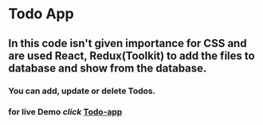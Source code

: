 # Todo App
## In this code isn't given importance for CSS and are used React, Redux(Toolkit) to add the files to database and show from the database.
### You can add, update or delete Todos.
### for live Demo *click* [Todo-app](https://todo-app-boyu.onrender.com)
